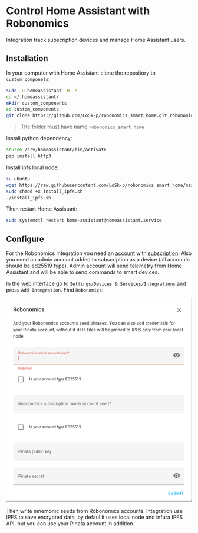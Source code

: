 # Control Home Assistant with Robonomics

Integration track subscription devices and manage Home Assistant users.

## Installation

In your computer with Home Assistant clone the repository to `custom_componets`:

```bash
sudo -u homeassistant -H -s
cd ~/.homeassistant/
mkdir custom_components
cd custom_components
git clone https://github.com/LoSk-p/robonomics_smart_home.git robonomics_smart_home
```
> The folder must have name `robonomics_smart_home`

Install python dependency:
```bash
source /srv/homeassistant/bin/activate
pip install http3
```

Install ipfs local node:

```bash
su ubuntu
wget https://raw.githubusercontent.com/LoSk-p/robonomics_smart_home/main/install_ipfs.sh
sudo chmod +x install_ipfs.sh
./install_ipfs.sh
```

Then restart Home Assistant:
```bash
sudo systemctl restart home-assistant@homeassistant.service
```

## Configure

For the Robonomics integration you need an [account](https://wiki.robonomics.network/docs/en/create-account-in-dapp/) with [subscription](https://wiki.robonomics.network/docs/en/get-subscription/). Also you need an admin account added to subscription as a device (all accounts should be ed25519 type). Admin account will send telemetry from Home Assistant and will be able to send commands to smart devices.  

In the web interface go to `Settings/Devices & Services/Integrations` and press `Add Integration`. Find `Robonomics`:

![robonomics-users](images/config.png)

Then write mnemonic seeds from Robonomics accounts. Integration use IPFS to save encrypted data, by defaul it uses local node and infura IPFS API, but you can use your Pinata account in addition.
